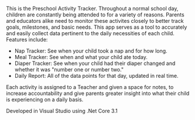 This is the Preschool Activity Tracker. Throughout a normal school day, children are constantly being attended
to for a variety of reasons. Parents and educators alike need to monitor these activites closely to better track
goals, milestones, and basic needs. This app serves as a tool to accurately and easily collect data pertinent to
the daily necessities of each child. Features include:

- Nap Tracker: See when your child took a nap and for how long.
- Meal Tracker: See when and what your child ate today.
- Diaper Tracker: See when your child had their diaper changed and whether it was "number one or number two."
- Daily Report: All of the data points for that day, updated in real time.
                
Each activity is assigned to a Teacher and given a space for notes, to increase accountability and give parents 
greater insight into what their child is experiencing on a daily basis.

Developed in Visual Studio using .Net Core 3.1
